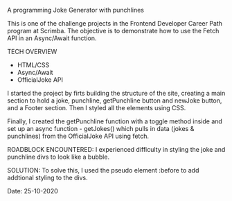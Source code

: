 A programming Joke Generator with punchlines

This is one of the challenge projects in the Frontend Developer Career Path program at Scrimba. The objective is to demonstrate how to use the Fetch API in an Async/Await function.

TECH OVERVIEW
- HTML/CSS
- Async/Await
- OfficialJoke API

I started the project by firts building the structure of the site, creating a main section to hold a joke, punchline, getPunchline button and newJoke button, and a Footer section. Then I styled all the elements using CSS.

Finally, I created the getPunchline function with a toggle method inside and set up an async function - getJokes() which pulls in data (jokes & punchlines) from the OfficialJoke API using fetch.

ROADBLOCK ENCOUNTERED:
I experienced difficulty in styling the joke and punchline divs to look like a bubble.

SOLUTION:
To solve this, I used the pseudo element :before to add addtional styling to the divs.

Date: 25-10-2020